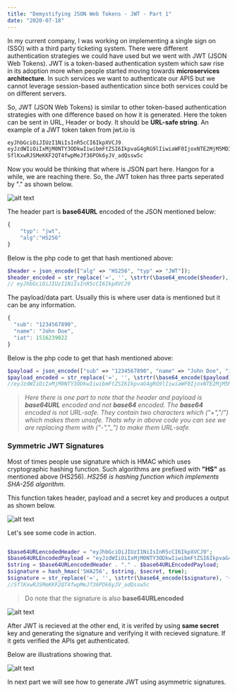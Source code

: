 ```yaml
---
title: "Demystifying JSON Web Tokens - JWT - Part 1"
date: "2020-07-18"
---
```


In my current company, I was working on implementing a single sign on (SSO) with a third party ticketing system. There were different authentication strategies we could have used but we went with JWT (JSON Web Tokens). JWT is a token-based authentication system which saw rise in its adoption more when people started moving towards **microservices architecture**. In such services we want to authenticate our APIS but we cannot leverage session-based authentication since both services could be on different servers.

So, JWT (JSON Web Tokens) is similar to other token-based authentication strategies with one difference based on how it is generated. Here the token can be sent in URL, Header or body. It should be **URL-safe string**. An example of a JWT token taken from jwt.io is  

```php
eyJhbGciOiJIUzI1NiIsInR5cCI6IkpXVCJ9.
eyJzdWIiOiIxMjM0NTY3ODkwIiwibmFtZSI6IkpvaG4gRG9lIiwiaWF0IjoxNTE2MjM5MDIyfQ.
SflKxwRJSMeKKF2QT4fwpMeJf36POk6yJV_adQssw5c
```

Now you would be thinking that where is JSON part here. Hangon for a while, we are reaching there. So, the JWT token has three parts seperated by "." as shown below.

![alt text](../images/jwt.png)

The header part is **base64URL** encoded of the JSON mentioned below:

```js
{
    "typ": "jwt",
    "alg":"HS256"
}
```
Below is the php code to get that hash mentioned above:

```php
$header = json_encode(["alg" => "HS256", "typ" => "JWT"]);
$header_encoded = str_replace('=', '', \strtr(\base64_encode($header), '+/', '-_'));
// eyJhbGciOiJIUzI1NiIsInR5cCI6IkpXVCJ9
```

The payload/data part. Usually this is where user data is mentioned but it can be any information.

```js
{
  "sub": "1234567890",
  "name": "John Doe",
  "iat": 1516239022
}
```

Below is the php code to get that hash mentioned above:

```php
$payload = json_encode(["sub" => "1234567890", "name" => "John Doe", "iat" => 1516239022]);
$payload_encoded = str_replace('=', '', \strtr(\base64_encode($payload), '+/', '-_'));
//eyJzdWIiOiIxMjM0NTY3ODkwIiwibmFtZSI6IkpvaG4gRG9lIiwiaWF0IjoxNTE2MjM5MDIyfQ
```

 > *Here there is one part to note that the header and payload is **base64URL** encoded and not **base64** encoded. The **base64** encoded is not URL-safe. They contain two characters which ("+","/") which makes them unsafe. Thats why in above code you can see we are replacing them with ("-","_") to make them URL-safe.*

 
 
 ### Symmetric JWT Signatures
 Most of times people use signature which is HMAC which uses cryptographic hashing function. Such algorithms are prefixed with **"HS"** as mentioned above (HS256).
 *HS256 is hashing function which implements SHA-256 algorithm.*
 
 This function takes header, payload and a secret key and produces a output as shown below.
 
 

 ![alt text](../images/signature-creation.png)

 Let's see some code in action.

 ```php

 $base64URLencodedHeader = "eyJhbGciOiJIUzI1NiIsInR5cCI6IkpXVCJ9";
 $base64URLEncodedPayload = "eyJzdWIiOiIxMjM0NTY3ODkwIiwibmFtZSI6IkpvaG4gRG9lIiwiaWF0IjoxNTE2MjM5MDIyfQ";
 $string = $base64URLencodedHeader . "." . $base64URLEncodedPayload;
 $signature = hash_hmac('SHA256', $string, $secret, true);
 $signature = str_replace('=', '', \strtr(\base64_encode($signature), '+/', '-_'));
 //SflKxwRJSMeKKF2QT4fwpMeJf36POk6yJV_adQssw5c

 ```

 > Do note that the signature is also **base64URLencoded**



 ![alt text](../images/gen-JWT)



After JWT is recieved at the other end, it is verifed by using **same secret** key and generating the
signature and verifying it with recieved signature. If it gets verified the APIs get authenticated.

Below are illustrations showing that.

 ![alt text](../images/verify-JWT)

 In next part we will see how to generate JWT using asymmetric signatures.














 





















